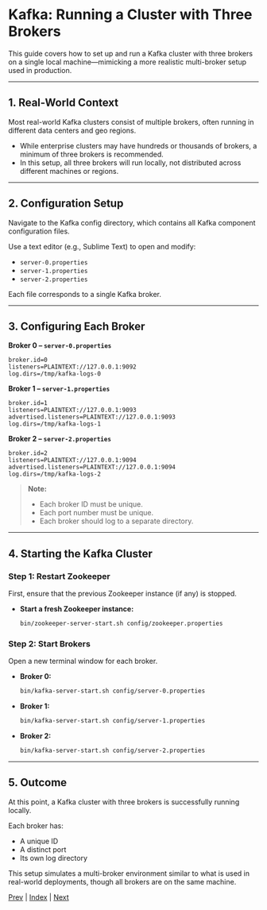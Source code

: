 # Kafka: Running a Cluster with Three Brokers

This guide covers how to set up and run a Kafka cluster with three brokers on a single local machine—mimicking a more realistic multi-broker setup used in production.

---

## 1. Real-World Context

Most real-world Kafka clusters consist of multiple brokers, often running in different data centers and geo regions.

- While enterprise clusters may have hundreds or thousands of brokers, a minimum of three brokers is recommended.
- In this setup, all three brokers will run locally, not distributed across different machines or regions.

---

## 2. Configuration Setup

Navigate to the Kafka config directory, which contains all Kafka component configuration files.

Use a text editor (e.g., Sublime Text) to open and modify:
- `server-0.properties`
- `server-1.properties`
- `server-2.properties`

Each file corresponds to a single Kafka broker.

---

## 3. Configuring Each Broker

**Broker 0 – `server-0.properties`**
```properties
broker.id=0
listeners=PLAINTEXT://127.0.0.1:9092
log.dirs=/tmp/kafka-logs-0
```

**Broker 1 – `server-1.properties`**
```properties
broker.id=1
listeners=PLAINTEXT://127.0.0.1:9093
advertised.listeners=PLAINTEXT://127.0.0.1:9093
log.dirs=/tmp/kafka-logs-1
```

**Broker 2 – `server-2.properties`**
```properties
broker.id=2
listeners=PLAINTEXT://127.0.0.1:9094
advertised.listeners=PLAINTEXT://127.0.0.1:9094
log.dirs=/tmp/kafka-logs-2
```

> **Note:**
> - Each broker ID must be unique.
> - Each port number must be unique.
> - Each broker should log to a separate directory.

---

## 4. Starting the Kafka Cluster

### Step 1: Restart Zookeeper
First, ensure that the previous Zookeeper instance (if any) is stopped.

- **Start a fresh Zookeeper instance:**
  ```bash
  bin/zookeeper-server-start.sh config/zookeeper.properties
  ```

### Step 2: Start Brokers
Open a new terminal window for each broker.

- **Broker 0:**
  ```bash
  bin/kafka-server-start.sh config/server-0.properties
  ```
- **Broker 1:**
  ```bash
  bin/kafka-server-start.sh config/server-1.properties
  ```
- **Broker 2:**
  ```bash
  bin/kafka-server-start.sh config/server-2.properties
  ```

---

## 5. Outcome

At this point, a Kafka cluster with three brokers is successfully running locally.

Each broker has:
- A unique ID
- A distinct port
- Its own log directory

This setup simulates a multi-broker environment similar to what is used in real-world deployments, though all brokers are on the same machine.

[Prev](05.TopicProducerConsumerSetup.md) | [Index](INDEX.md) | [Next](07.BasicPerfTests.md)
